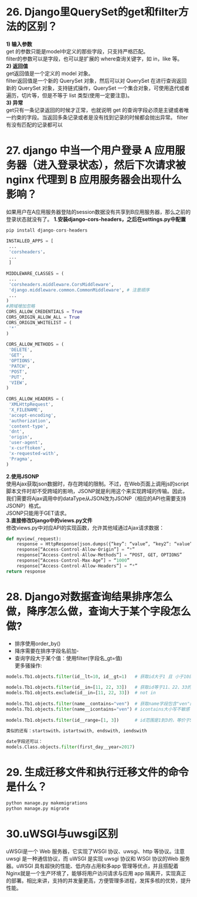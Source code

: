 # 26. Django里QuerySet的get和filter方法的区别？
**1) 输入参数**<br />
get 的参数只能是model中定义的那些字段，只支持严格匹配。<br />
filter的参数可以是字段，也可以是扩展的 where查询关键字，如 in，like 等。<br />
**2) 返回值**<br />
get返回值是一个定义的 model 对象。<br />
filter返回值是一个新的 QuerySet 对象，然后可以对 QuerySet 在进行查询返回新的 QuerySet 对象，支持链式操作，QuerySet 一个集合对象，可使用迭代或者遍历，切片等，但是不等于 list 类型(使用一定要注意)。<br />
**3) 异常**<br />
get只有一条记录返回的时候才正常，也就说明 get 的查询字段必须是主键或者唯一约束的字段。当返回多条记录或者是没有找到记录的时候都会抛出异常。 filter 有没有匹配的记录都可以
# 27. django 中当一个用户登录 A 应用服务器（进入登录状态），然后下次请求被 nginx 代理到 B 应用服务器会出现什么影响？
如果用户在A应用服务器登陆的session数据没有共享到B应用服务器，那么之前的登录状态就没有了。
**1.安装django-cors-headers，之后在settings.py中配置**
```python
pip install django-cors-headers
```
```python
INSTALLED_APPS = [
 ...
 'corsheaders'，
 ...
 ] 
 
MIDDLEWARE_CLASSES = (
 ...
 'corsheaders.middleware.CorsMiddleware',
 'django.middleware.common.CommonMiddleware', # 注意顺序
 ...
)
#跨域增加忽略
CORS_ALLOW_CREDENTIALS = True
CORS_ORIGIN_ALLOW_ALL = True
CORS_ORIGIN_WHITELIST = (
 '*'
)
 
CORS_ALLOW_METHODS = (
 'DELETE',
 'GET',
 'OPTIONS',
 'PATCH',
 'POST',
 'PUT',
 'VIEW',
)
 
CORS_ALLOW_HEADERS = (
 'XMLHttpRequest',
 'X_FILENAME',
 'accept-encoding',
 'authorization',
 'content-type',
 'dnt',
 'origin',
 'user-agent',
 'x-csrftoken',
 'x-requested-with',
 'Pragma',
)
```
**2.使用JSONP**<br />
使用Ajax获取json数据时，存在跨域的限制。不过，在Web页面上调用js的script脚本文件时却不受跨域的影响，JSONP就是利用这个来实现跨域的传输。因此，我们需要将Ajax调用中的dataType从JSON改为JSONP（相应的API也需要支持JSONP）格式。<br />
JSONP只能用于GET请求。<br />
**3.直接修改Django中的views.py文件**<br />
修改views.py中对应API的实现函数，允许其他域通过Ajax请求数据：
```python
def myview(_request):
    response = HttpResponse(json.dumps({“key”: “value”, “key2”: “value”}))
    response[“Access-Control-Allow-Origin”] = “*”
    response[“Access-Control-Allow-Methods”] = “POST, GET, OPTIONS”
    response[“Access-Control-Max-Age”] = “1000”
    response[“Access-Control-Allow-Headers”] = “*”
return response
```
# 28. Django对数据查询结果排序怎么做，降序怎么做，查询大于某个字段怎么做?

- 排序使用order_by()
- 降序需要在排序字段名前加-
- 查询字段大于某个值：使用filter(字段名_gt=值)<br />
更多骚操作:

```python
models.Tb1.objects.filter(id__lt=10, id__gt=1)   # 获取id大于1 且 小于10的值
 
models.Tb1.objects.filter(id__in=[11, 22, 33])   # 获取id等于11、22、33的数据
models.Tb1.objects.exclude(id__in=[11, 22, 33])  # not in
 
models.Tb1.objects.filter(name__contains="ven")  # 获取name字段包含"ven"的
models.Tb1.objects.filter(name__icontains="ven") # icontains大小写不敏感
 
models.Tb1.objects.filter(id__range=[1, 3])      # id范围是1到3的，等价于SQL的bettwen and
 
类似的还有：startswith，istartswith, endswith, iendswith　

date字段还可以：
models.Class.objects.filter(first_day__year=2017)
```
# 29. 生成迁移文件和执行迁移文件的命令是什么？
```python
python manage.py makemigrations 
python manage.py migrate 
```
# 30.uWSGI与uwsgi区别
uWSGI是一个 Web 服务器，它实现了WSGI 协议、uwsgi、http 等协议。注意 uwsgi 是一种通信协议，而 uWSGI 是实现 uwsgi 协议和 WSGI 协议的Web 服务器。uWSGI 具有超快的性能、低内存占用和多app 管理等优点，并且搭配着 Nginx就是一个生产环境了，能够将用户访问请求与应用 app 隔离开，实现真正的部署。相比来讲，支持的并发量更高，方便管理多进程，发挥多核的优势，提升性能。